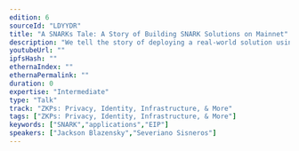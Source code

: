 ```yaml
---
edition: 6
sourceId: "LDYYDR"
title: "A SNARKs Tale: A Story of Building SNARK Solutions on Mainnet"
description: "We tell the story of deploying a real-world solution using SNARKs as a core primitive; highlighting many cutting edge SNARKs and their limitations in the hope to identify opportunities for the community to make Ethereum more SNARK friendly, creating a diverse ecosystem where SNARKs built upon a variety of unique primitives can thrive."
youtubeUrl: ""
ipfsHash: ""
ethernaIndex: ""
ethernaPermalink: ""
duration: 0
expertise: "Intermediate"
type: "Talk"
track: "ZKPs: Privacy, Identity, Infrastructure, & More"
tags: ["ZKPs: Privacy, Identity, Infrastructure, & More"]
keywords: ["SNARK","applications","EIP"]
speakers: ["Jackson Blazensky","Severiano Sisneros"]
---
```


